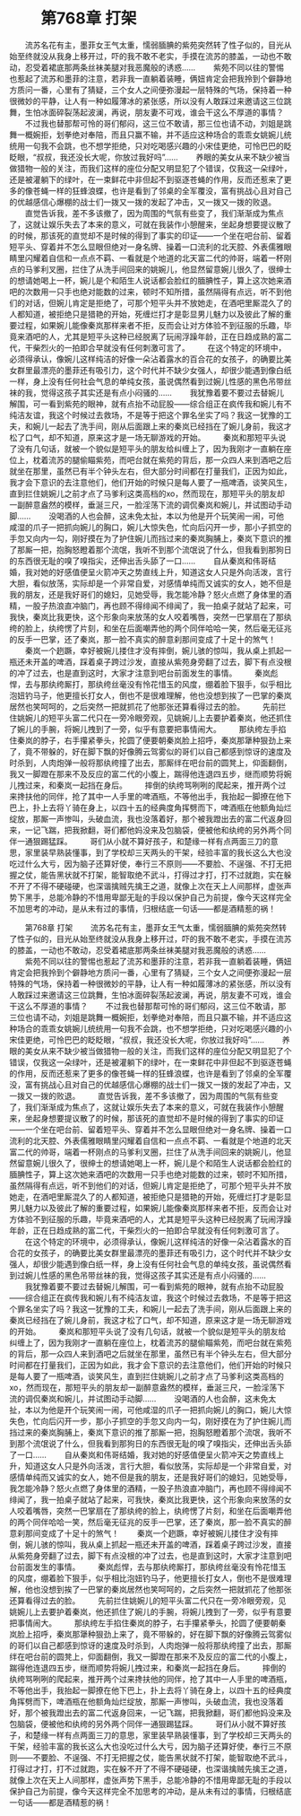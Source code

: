 # 　　第768章 打架
　　流苏名花有主，墨菲女王气太重，懦弱腼腆的紫苑突然转了性子似的，目光从始至终就没从我身上移开过，吓的我不敢不老实，手摸在流苏的膝盖，一动也不敢动，忍受着裙底那两条丝袜美腿对我恶魔般的诱惑……
　　紫苑不同以往的警惕也惹起了流苏和墨菲的注意，若非我一直躺着装睡，俩妞肯定会把我拎到个僻静地方质问一番，心里有了猜疑，三个女人之间便弥漫起一层特殊的气场，保持着一种很微妙的平静，让人有一种如履薄冰的紧张感，所以没有人敢踩过来邀请这三位跳舞，生怕冰面碎裂荡起波澜，再说，朋友妻不可戏，谁会干这么不厚道的事情？
　　不过我也替那帮可怜的哥们郁闷，这三位不敢请，那三位也请不动，刘姐是跳舞一概婉拒，划拳绝对奉陪，而且只赢不输，并不适应这种场合的乖乖女姚婉儿统统用一句我不会跳，也不想学拒绝，只对吃喝感兴趣的小宋佳更绝，可怜巴巴的眨眨眼，“叔叔，我还没长大呢，你放过我好吗”……
　　养眼的美女从来不缺少被当做猎物一般的关注，而我们这样的座位分配又明显犯了个错误，仅我这一朵绿叶，还是被灌躺下的绿叶，在一束鲜花中非但起不到驱逐苍蝇的作用，反而还惹来了更多的像苍蝇一样的狂蜂浪蝶，也许是看到了邻桌的全军覆没，富有挑战心且对自己的优越感信心爆棚的战士们一拨又一拨的发起了冲击，又一拨又一拨的败退。
　　直觉告诉我，差不多该撤了，因为周围的气氛有些变了，我们渐渐成为焦点了，这就让娱乐失去了本来的意义，可就在我装作小憩醒来，坐起身想要提议散了的时候，那该死的直觉却不是时候的得到了事实的印证——一个坐在吧台前、留着短平头、穿着并不怎么显眼但绝对一身名牌、操着一口流利的北天腔、外表儒雅眼睛里闪耀着自信和一点点不羁、一看就是个地道的北天富二代的帅哥，端着一杯刚点的马爹利叉圈，拦住了从洗手间回来的姚婉儿，他显然留意婉儿很久了，很绅士的想请她喝上一杯，婉儿是个和陌生人说话都会脸红的腼腆性子，算上这次她来酒吧的次数用一只手也绝对能数的过来，顿时不知所措，虽然隔得有点远，听不到他们的对话，但婉儿肯定是拒绝了，可那个短平头并不放她走，在酒吧里厮混久了的人都知道，被拒绝只是猎艳的开始，死缠烂打才是彰显男儿魅力以及彼此了解的重要过程，如果婉儿能像秦岚那样来者不拒，反而会让对方体验不到征服的乐趣，毕竟来酒吧的人，尤其是短平头这种已经脱离了玩闹浮躁年龄，正在日趋成熟的富二代，干柴烈火的一拍即合早就没有任何刺激可言了。
　　在这个特定的环境中，必须得承认，像婉儿这样纯洁的好像一朵沾着露水的百合花的女孩子，的确要比美女群里最漂亮的墨菲还有吸引力，这个时代并不缺少女强人，却很少能遇到像白纸一样，身上没有任何社会气息的单纯女孩，虽说偶然看到过婉儿性感的黑色吊带丝袜的我，觉得这孩子其实还是有点小闷骚的……
　　我犹豫着要不要过去替婉儿解围，可一看到紫苑的眼神，就有点抬不动屁股——综合组正在疯传我和婉儿有不纯洁友谊，我这个时候过去救场，不是等于把这个罪名坐实了吗？我这一犹豫的工夫，和婉儿一起去了洗手间，刚从后面跟上来的秦岚已经挡在了婉儿身前，我这才松了口气，却不知道，原来这才是一场无聊游戏的开始。
　　秦岚和那短平头说了没有几句话，就被一个貌似是短平头的朋友给纠缠上了，因为我刚才一直躺在座位上，枕着流苏的腿偷瞄紫苑，而吧台就在紫苑的背后，那一众四人来到酒吧之后就坐在那里，虽然已有半个钟头左右，但大部分时间都在打量我们，正因为如此，我才会下意识的去注意他们，他们开始的时候只是每人要了一瓶啤酒，谈笑风生，直到拦住姚婉儿之前才点了马爹利这类高档的xo，然而现在，那短平头的朋友却一副醉意盎然的模样，垂涎三尺，一脸淫荡下流的调侃秦岚和婉儿，并试图动手动脚……
　　没喝酒的人也会醉，这未免太扯，本以为他是开个玩笑闹一闹，可他咸湿的爪子一把抓向婉儿的胸口，婉儿大惊失色，忙向后闪开一步，那小子抓空的手忽又向内一勾，刚好摸在为了护住婉儿而挡过来的秦岚胸脯上，秦岚下意识的推了那厮一把，抱胸怒瞪着那个流氓，我听不到那个流氓说了什么，但我看到那狗日的东西很无耻的嗅了嗅指尖，还伸出舌头舔了一口……
　　自从秦岚和伟哥结婚，我对她的好感值便呈火箭冲天之势直线上升，知道这女人只是外向活泼，言行大胆，看似放荡，实际却是一个非常自爱，对感情单纯而又诚实的女人，她不但是我的朋友，还是我好哥们的媳妇，见她受辱，我怎能冷静？怒火点燃了身体里的酒精，一股子热浪直冲脑门，再也顾不得绯闻不绯闻了，我一拍桌子就站了起来，可我快，秦岚比我更快，这个形象向来放荡的女人咬着嘴唇，突然一巴掌扇在了那纨绔的脸上，纨绔愣了片刻，和坐在后面嘲弄他的两个同伴哈哈一笑，然后毫无征兆的反手一巴掌，还了秦岚，那一脸不真实的醉意刹那间变成了十足十的煞气！
　　秦岚一个趔蹶，幸好被婉儿搂住才没有摔倒，婉儿骇的惊叫，我从桌上抓起一瓶还未开盖的啤酒，踩着桌子跨过沙发，直接从紫苑身旁翻了过去，脚下有点没根的冲了过去，也是直到这时，大家才注意到吧台前面发生的事情。
　　秦岚彪悍，去与那纨绔厮打，那纨绔丝毫没有怜花惜玉的风度，绷着脸下狠手，似乎相比泡妞钓马子，他更擅长打女人，倒也不是很难理解，他也没想到挨了一巴掌的秦岚居然也笑呵呵的，之后突然一把就抓花了他那张还算看得过去的脸。
　　先前拦住姚婉儿的短平头富二代只在一旁冷眼旁观，见姚婉儿上去要护着秦岚，他还抓住了婉儿的手腕，将婉儿拽到了一旁，似乎有意要把事情闹大。
　　那纨绔左手掐住秦岚的脖子，右手攥紧拳头，抡圆了便要朝秦岚脸上招呼，秦岚那犟种狠劲上来了，竟不带躲的，好在脚下飘的好像腾云驾雾似的哥们以自己都感到惊讶的速度及时杀到，人肉炮弹一般将那纨绔撞了出去，那厮绊在吧台前的圆凳上，仰面翻倒，我又一脚蹬在那来不及反应的富二代的小腹上，踹得他连退四五步，继而顺势将婉儿拽过来，和秦岚一起挡在身后。
　　摔倒的纨绔骂咧咧的爬起来，推开两个过来搀扶他的同伴，抢了其中一人手里的啤酒瓶，不等他出手，我抬起一脚撩在他下巴上，扑上去将丫骑在身上，以四十五的经典度角挥劈而下，啤酒瓶在他额角灿烂绽放，那厮一声惨叫，头破血流，我也没落着好，那个被我蹬出去的富二代返身回来，一记飞踹，把我掀翻，哥们都他妈没来及包脑袋，便被他和纨绔的另外两个同伴一通狠踢猛踩。
　　哥们从小就不算好孩子，和楚缘一样有点两面三刀的意思，家里装早熟装懂事，到了学校却三天两头的干架，经验丰富的我长这么大也没吃过什么大亏，因为脑子还算好使，奉行三不原则——不要脸、不逞强、不打无把握之仗，能告黑状就不打架，能智取绝不武斗，打得过才打，打不过就跑，实在躲不开了不得不硬碰硬，也深谐擒贼先擒王之道，就像上次在天上人间那样，虚张声势下黑手，总能冷静的不惜用卑鄙无耻的手段以保护自己为前提，像今天这样完全不加思考的冲动，是从未有过的事情，归根结底一句话——都是酒精惹的祸！

　　第768章 打架
　　流苏名花有主，墨菲女王气太重，懦弱腼腆的紫苑突然转了性子似的，目光从始至终就没从我身上移开过，吓的我不敢不老实，手摸在流苏的膝盖，一动也不敢动，忍受着裙底那两条丝袜美腿对我恶魔般的诱惑……
　　紫苑不同以往的警惕也惹起了流苏和墨菲的注意，若非我一直躺着装睡，俩妞肯定会把我拎到个僻静地方质问一番，心里有了猜疑，三个女人之间便弥漫起一层特殊的气场，保持着一种很微妙的平静，让人有一种如履薄冰的紧张感，所以没有人敢踩过来邀请这三位跳舞，生怕冰面碎裂荡起波澜，再说，朋友妻不可戏，谁会干这么不厚道的事情？
　　不过我也替那帮可怜的哥们郁闷，这三位不敢请，那三位也请不动，刘姐是跳舞一概婉拒，划拳绝对奉陪，而且只赢不输，并不适应这种场合的乖乖女姚婉儿统统用一句我不会跳，也不想学拒绝，只对吃喝感兴趣的小宋佳更绝，可怜巴巴的眨眨眼，“叔叔，我还没长大呢，你放过我好吗”……
　　养眼的美女从来不缺少被当做猎物一般的关注，而我们这样的座位分配又明显犯了个错误，仅我这一朵绿叶，还是被灌躺下的绿叶，在一束鲜花中非但起不到驱逐苍蝇的作用，反而还惹来了更多的像苍蝇一样的狂蜂浪蝶，也许是看到了邻桌的全军覆没，富有挑战心且对自己的优越感信心爆棚的战士们一拨又一拨的发起了冲击，又一拨又一拨的败退。
　　直觉告诉我，差不多该撤了，因为周围的气氛有些变了，我们渐渐成为焦点了，这就让娱乐失去了本来的意义，可就在我装作小憩醒来，坐起身想要提议散了的时候，那该死的直觉却不是时候的得到了事实的印证——一个坐在吧台前、留着短平头、穿着并不怎么显眼但绝对一身名牌、操着一口流利的北天腔、外表儒雅眼睛里闪耀着自信和一点点不羁、一看就是个地道的北天富二代的帅哥，端着一杯刚点的马爹利叉圈，拦住了从洗手间回来的姚婉儿，他显然留意婉儿很久了，很绅士的想请她喝上一杯，婉儿是个和陌生人说话都会脸红的腼腆性子，算上这次她来酒吧的次数用一只手也绝对能数的过来，顿时不知所措，虽然隔得有点远，听不到他们的对话，但婉儿肯定是拒绝了，可那个短平头并不放她走，在酒吧里厮混久了的人都知道，被拒绝只是猎艳的开始，死缠烂打才是彰显男儿魅力以及彼此了解的重要过程，如果婉儿能像秦岚那样来者不拒，反而会让对方体验不到征服的乐趣，毕竟来酒吧的人，尤其是短平头这种已经脱离了玩闹浮躁年龄，正在日趋成熟的富二代，干柴烈火的一拍即合早就没有任何刺激可言了。
　　在这个特定的环境中，必须得承认，像婉儿这样纯洁的好像一朵沾着露水的百合花的女孩子，的确要比美女群里最漂亮的墨菲还有吸引力，这个时代并不缺少女强人，却很少能遇到像白纸一样，身上没有任何社会气息的单纯女孩，虽说偶然看到过婉儿性感的黑色吊带丝袜的我，觉得这孩子其实还是有点小闷骚的……
　　我犹豫着要不要过去替婉儿解围，可一看到紫苑的眼神，就有点抬不动屁股——综合组正在疯传我和婉儿有不纯洁友谊，我这个时候过去救场，不是等于把这个罪名坐实了吗？我这一犹豫的工夫，和婉儿一起去了洗手间，刚从后面跟上来的秦岚已经挡在了婉儿身前，我这才松了口气，却不知道，原来这才是一场无聊游戏的开始。
　　秦岚和那短平头说了没有几句话，就被一个貌似是短平头的朋友给纠缠上了，因为我刚才一直躺在座位上，枕着流苏的腿偷瞄紫苑，而吧台就在紫苑的背后，那一众四人来到酒吧之后就坐在那里，虽然已有半个钟头左右，但大部分时间都在打量我们，正因为如此，我才会下意识的去注意他们，他们开始的时候只是每人要了一瓶啤酒，谈笑风生，直到拦住姚婉儿之前才点了马爹利这类高档的xo，然而现在，那短平头的朋友却一副醉意盎然的模样，垂涎三尺，一脸淫荡下流的调侃秦岚和婉儿，并试图动手动脚……
　　没喝酒的人也会醉，这未免太扯，本以为他是开个玩笑闹一闹，可他咸湿的爪子一把抓向婉儿的胸口，婉儿大惊失色，忙向后闪开一步，那小子抓空的手忽又向内一勾，刚好摸在为了护住婉儿而挡过来的秦岚胸脯上，秦岚下意识的推了那厮一把，抱胸怒瞪着那个流氓，我听不到那个流氓说了什么，但我看到那狗日的东西很无耻的嗅了嗅指尖，还伸出舌头舔了一口……
　　自从秦岚和伟哥结婚，我对她的好感值便呈火箭冲天之势直线上升，知道这女人只是外向活泼，言行大胆，看似放荡，实际却是一个非常自爱，对感情单纯而又诚实的女人，她不但是我的朋友，还是我好哥们的媳妇，见她受辱，我怎能冷静？怒火点燃了身体里的酒精，一股子热浪直冲脑门，再也顾不得绯闻不绯闻了，我一拍桌子就站了起来，可我快，秦岚比我更快，这个形象向来放荡的女人咬着嘴唇，突然一巴掌扇在了那纨绔的脸上，纨绔愣了片刻，和坐在后面嘲弄他的两个同伴哈哈一笑，然后毫无征兆的反手一巴掌，还了秦岚，那一脸不真实的醉意刹那间变成了十足十的煞气！
　　秦岚一个趔蹶，幸好被婉儿搂住才没有摔倒，婉儿骇的惊叫，我从桌上抓起一瓶还未开盖的啤酒，踩着桌子跨过沙发，直接从紫苑身旁翻了过去，脚下有点没根的冲了过去，也是直到这时，大家才注意到吧台前面发生的事情。
　　秦岚彪悍，去与那纨绔厮打，那纨绔丝毫没有怜花惜玉的风度，绷着脸下狠手，似乎相比泡妞钓马子，他更擅长打女人，倒也不是很难理解，他也没想到挨了一巴掌的秦岚居然也笑呵呵的，之后突然一把就抓花了他那张还算看得过去的脸。
　　先前拦住姚婉儿的短平头富二代只在一旁冷眼旁观，见姚婉儿上去要护着秦岚，他还抓住了婉儿的手腕，将婉儿拽到了一旁，似乎有意要把事情闹大。
　　那纨绔左手掐住秦岚的脖子，右手攥紧拳头，抡圆了便要朝秦岚脸上招呼，秦岚那犟种狠劲上来了，竟不带躲的，好在脚下飘的好像腾云驾雾似的哥们以自己都感到惊讶的速度及时杀到，人肉炮弹一般将那纨绔撞了出去，那厮绊在吧台前的圆凳上，仰面翻倒，我又一脚蹬在那来不及反应的富二代的小腹上，踹得他连退四五步，继而顺势将婉儿拽过来，和秦岚一起挡在身后。
　　摔倒的纨绔骂咧咧的爬起来，推开两个过来搀扶他的同伴，抢了其中一人手里的啤酒瓶，不等他出手，我抬起一脚撩在他下巴上，扑上去将丫骑在身上，以四十五的经典度角挥劈而下，啤酒瓶在他额角灿烂绽放，那厮一声惨叫，头破血流，我也没落着好，那个被我蹬出去的富二代返身回来，一记飞踹，把我掀翻，哥们都他妈没来及包脑袋，便被他和纨绔的另外两个同伴一通狠踢猛踩。
　　哥们从小就不算好孩子，和楚缘一样有点两面三刀的意思，家里装早熟装懂事，到了学校却三天两头的干架，经验丰富的我长这么大也没吃过什么大亏，因为脑子还算好使，奉行三不原则——不要脸、不逞强、不打无把握之仗，能告黑状就不打架，能智取绝不武斗，打得过才打，打不过就跑，实在躲不开了不得不硬碰硬，也深谐擒贼先擒王之道，就像上次在天上人间那样，虚张声势下黑手，总能冷静的不惜用卑鄙无耻的手段以保护自己为前提，像今天这样完全不加思考的冲动，是从未有过的事情，归根结底一句话——都是酒精惹的祸！
